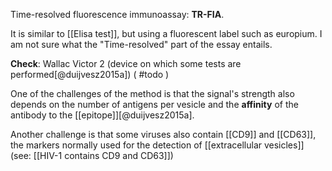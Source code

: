 Time-resolved fluorescence immunoassay: **TR-FIA**. 

It is similar to [[Elisa test]], but using a fluorescent label such as europium. I am not sure what the "Time-resolved" part of the essay entails. 

**Check**: Wallac Victor 2 (device on which some tests are performed[@duijvesz2015a]) ( #todo )

One of the challenges of the method is that the signal's strength also depends on the number of antigens per vesicle and the **affinity** of the antibody to the [[epitope]][@duijvesz2015a]. 

Another challenge is that some viruses also contain [[CD9]] and [[CD63]], the markers normally used for the detection of [[extracellular vesicles]] (see: [[HIV-1 contains CD9 and CD63]])